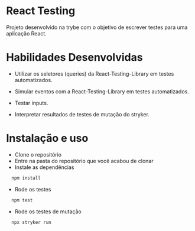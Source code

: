 # React Testing
Projeto desenvolvido na trybe com o objetivo de escrever testes para uma aplicação React. 

# Habilidades Desenvolvidas
* Utilizar os seletores (queries) da React-Testing-Library em testes automatizados.

* Simular eventos com a React-Testing-Library em testes automatizados.

* Testar inputs.

* Interpretar resultados de testes de mutação do stryker.

# Instalação e uso

- Clone o repositório
- Entre na pasta do repositório que você acabou de clonar
- Instale as dependências
```bash 
  npm install
```
- Rode os testes
```bash 
  npm test
```

- Rode os testes de mutação
```bash 
  npx stryker run
```

